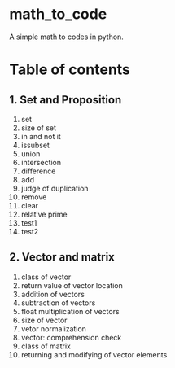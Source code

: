 # math_to_code
A simple math to codes in python.


# Table of contents
## 1. Set and Proposition
01. set
02. size of set
03. in and not it
04. issubset
05. union
06. intersection
07. difference
08. add
09. judge of duplication
10. remove
11. clear
12. relative prime
13. test1
14. test2

## 2. Vector and matrix
01. class of vector
02. return value of vector location
03. addition of vectors
04. subtraction of vectors
05. float multiplication of vectors
06. size of vector
07. vetor normalization
08. vector: comprehension check
09. class of matrix
10. returning and modifying of vector elements
